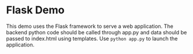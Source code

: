 # Flask Demo
This demo uses the Flask framework to serve a web application. The backend python code should be called through app.py and data should be passed to index.html using templates. Use <code>python app.py</code> to launch the application.
